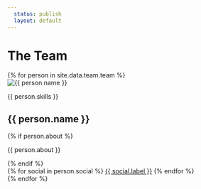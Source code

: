 ```yaml
---
  status: publish
  layout: default
---
```


# The Team

<div class="team flex flex--around flex--wrap center">
{% for person in site.data.team.team %}
  <article class="team__member flex flex__column">
    <img src="photos/{{ person.name | remove: " " }}.png" class="team__photo" alt="{{ person.name }}" />
    <p class="team__skill">{{ person.skills }}</p>
    <h1 class="team__name">{{ person.name }}</h1>
    {% if person.about %}
    <p class="team__bio">
    {{ person.about }}
    </p>
    {% endif %}
    <div class="team__social flex flex--around center">
    {% for social in person.social %}
      <a href="{{ social.url }}">{{ social.label }}</a>
    {% endfor %}
    </div>
  </article>
{% endfor %}
</div>
